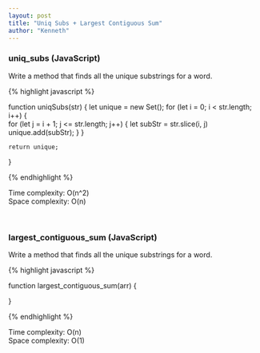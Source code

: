 ```yaml
---
layout: post
title: "Uniq Subs + Largest Contiguous Sum"
author: "Kenneth"
---
```


### uniq_subs (JavaScript)
Write a method that finds all the unique substrings for a word.

{% highlight javascript %}

function uniqSubs(str) {
    let unique = new Set();
    for (let i = 0; i < str.length; i++) {        
        for (let j = i + 1; j <= str.length; j++) {
            let subStr = str.slice(i, j)
            unique.add(subStr);
        }
    }

    return unique;
}

{% endhighlight %}


Time complexity: O(n^2)  
Space complexity: O(n)

&nbsp;
&nbsp;

### largest_contiguous_sum (JavaScript)
Write a method that finds all the unique substrings for a word.

{% highlight javascript %}

function largest_contiguous_sum(arr) {
    
}

{% endhighlight %}

Time complexity: O(n)  
Space complexity: O(1)

